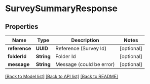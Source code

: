 # SurveySummaryResponse

## Properties
Name | Type | Description | Notes
------------ | ------------- | ------------- | -------------
**reference** | **UUID** | Reference (Survey Id) | [optional] 
**folderId** | **String** | Folder Id | [optional] 
**message** | **String** | Message (could be error) | [optional] 

[[Back to Model list]](../README.md#documentation-for-models) [[Back to API list]](../README.md#documentation-for-api-endpoints) [[Back to README]](../README.md)


